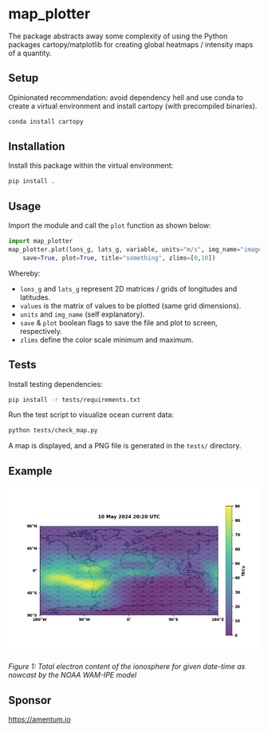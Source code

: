 # map_plotter

The package abstracts away some complexity of using the Python packages cartopy/matplotlib for creating global heatmaps / intensity maps of a quantity. 

## Setup

Opinionated recommendation: avoid dependency hell and use conda to create a virtual environment and install cartopy (with precompiled binaries).

```bash
conda install cartopy
```

## Installation

Install this package within the virtual environment:

```bash
pip install .
```

## Usage

Import the module and call the `plot` function as shown below:

```python
import map_plotter
map_plotter.plot(lons_g, lats_g, variable, units="m/s", img_name="image.png",
    save=True, plot=True, title="something", zlims=[0,10])
```

Whereby: 

- `lons_g` and `lats_g` represent 2D matrices / grids of longitudes and latitudes.
- `values` is the matrix of values to be plotted (same grid dimensions).
- `units` and `img_name` (self explanatory).
- `save` & `plot` boolean flags to save the file and plot to screen, respectively.
- `zlims` define the color scale minimum and maximum.  

## Tests

Install testing dependencies:

```bash
pip install -r tests/requirements.txt
```

Run the test script to visualize ocean current data:

```bash
python tests/check_map.py
```

A map is displayed, and a PNG file is generated in the `tests/` directory.

## Example

![Example of Total Electron Content map plotting](./0001.png)

_Figure 1: Total electron content of the ionosphere for given date-time as nowcast by the NOAA WAM-IPE model_

## Sponsor

https://amentum.io

